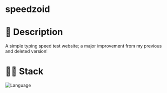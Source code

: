 # speedzoid

# 📃 Description
A simple typing speed test website; a major improvement from my previous and deleted version!

# 👨‍💻 Stack
![Language](https://skillicons.dev/icons?i=html,css,javascript)
